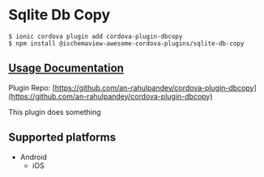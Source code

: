 # Sqlite Db Copy

```text
$ ionic cordova plugin add cordova-plugin-dbcopy
$ npm install @ischemaview-awesome-cordova-plugins/sqlite-db-copy
```

## [Usage Documentation](https://danielsogl.gitbook.io/awesome-cordova-plugins/plugins/sqlite-db-copy/)

Plugin Repo: [https://github.com/an-rahulpandey/cordova-plugin-dbcopy](https://github.com/an-rahulpandey/cordova-plugin-dbcopy)

This plugin does something

## Supported platforms

* Android
  * iOS

